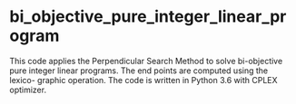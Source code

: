 # bi_objective_pure_integer_linear_program
This code applies the Perpendicular Search Method to solve bi-objective pure integer linear programs. The end points are computed using the lexico- graphic operation. The code is written in Python 3.6 with CPLEX optimizer.

